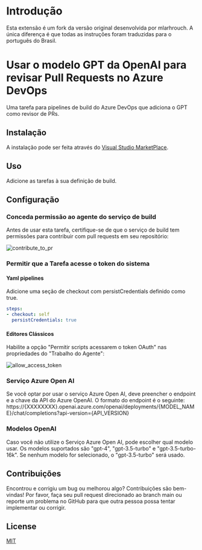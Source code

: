 # Introdução
Esta extensão é um fork da versão original desenvolvida por mlarhrouch. A única diferença é que todas as instruções foram traduzidas para o português do Brasil.

# Usar o modelo GPT da OpenAI para revisar Pull Requests no Azure DevOps
Uma tarefa para pipelines de build do Azure DevOps que adiciona o GPT como revisor de PRs.

## Instalação

A instalação pode ser feita através do [Visual Studio MarketPlace](https://marketplace.visualstudio.com/items?itemName=Useall.GPTPullRequestReviewPTBR).

## Uso

Adicione as tarefas à sua definição de build.

## Configuração

### Conceda permissão ao agente do serviço de build

Antes de usar esta tarefa, certifique-se de que o serviço de build tem permissões para contribuir com pull requests em seu repositório:

![contribute_to_pr](https://github.com/mlarhrouch/azure-pipeline-gpt-pr-review/blob/main/images/contribute_to_pr.png?raw=true)

### Permitir que a Tarefa acesse o token do sistema

#### Yaml pipelines 

Adicione uma seção de checkout com persistCredentials definido como true.

```yaml
steps:
- checkout: self
  persistCredentials: true
```

#### Editores Clássicos

Habilite a opção "Permitir scripts acessarem o token OAuth" nas propriedades do "Trabalho do Agente":

![allow_access_token](https://github.com/mlarhrouch/azure-pipeline-gpt-pr-review/blob/main/images/allow_access_token.png?raw=true)

### Serviço Azure Open AI

Se você optar por usar o serviço Azure Open AI, deve preencher o endpoint e a chave da API do Azure OpenAI. O formato do endpoint é o seguinte: https://{XXXXXXXX}.openai.azure.com/openai/deployments/{MODEL_NAME}/chat/completions?api-version={API_VERSION}


### Modelos OpenAI

Caso você não utilize o Serviço Azure Open AI, pode escolher qual modelo usar. Os modelos suportados são "gpt-4", "gpt-3.5-turbo" e "gpt-3.5-turbo-16k". Se nenhum modelo for selecionado, o "gpt-3.5-turbo" será usado.

## Contribuições

Encontrou e corrigiu um bug ou melhorou algo? Contribuições são bem-vindas! Por favor, faça seu pull request direcionado ao branch main ou reporte um problema no GitHub para que outra pessoa possa tentar implementar ou corrigir.

## License

[MIT](https://raw.githubusercontent.com/mlarhrouch/azure-pipeline-gpt-pr-review/main/LICENSE)

